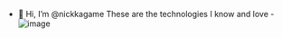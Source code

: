 - 👋 Hi, I’m @nickkagame
These are the technologies I know and love - 
![image](https://user-images.githubusercontent.com/100615377/229738566-b191fead-6132-4d9b-b03c-96a92bfc92e6.png)
